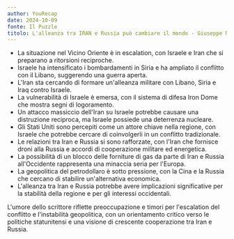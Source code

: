 ```yaml
---
author: YouRecap
date: 2024-10-09
fonte: Il Puzzle
titolo: L'alleanza tra IRAN e Russia può cambiare il mondo - Giuseppe Masala
---
```


- La situazione nel Vicino Oriente è in escalation, con Israele e Iran che si preparano a ritorsioni reciproche.
- Israele ha intensificato i bombardamenti in Siria e ha ampliato il conflitto con il Libano, suggerendo una guerra aperta.
- L'Iran sta cercando di formare un'alleanza militare con Libano, Siria e Iraq contro Israele.
- La vulnerabilità di Israele è emersa, con il sistema di difesa Iron Dome che mostra segni di logoramento.
- Un attacco massiccio dell'Iran su Israele potrebbe causare una distruzione reciproca, ma Israele possiede una deterrenza nucleare.
- Gli Stati Uniti sono percepiti come un attore chiave nella regione, con Israele che potrebbe cercare di coinvolgerli in un conflitto tradizionale.
- Le relazioni tra Iran e Russia si sono rafforzate, con l'Iran che fornisce droni alla Russia e accordi di cooperazione militare ed energetica.
- La possibilità di un blocco delle forniture di gas da parte di Iran e Russia all'Occidente rappresenta una minaccia seria per l'Europa.
- La geopolitica del petrodollaro è sotto pressione, con la Cina e la Russia che cercano di stabilire un'alternativa economica.
- L'alleanza tra Iran e Russia potrebbe avere implicazioni significative per la stabilità della regione e per gli interessi occidentali.

L'umore dello scrittore riflette preoccupazione e timori per l'escalation del conflitto e l'instabilità geopolitica, con un orientamento critico verso le politiche statunitensi e una visione di crescente cooperazione tra Iran e Russia.
